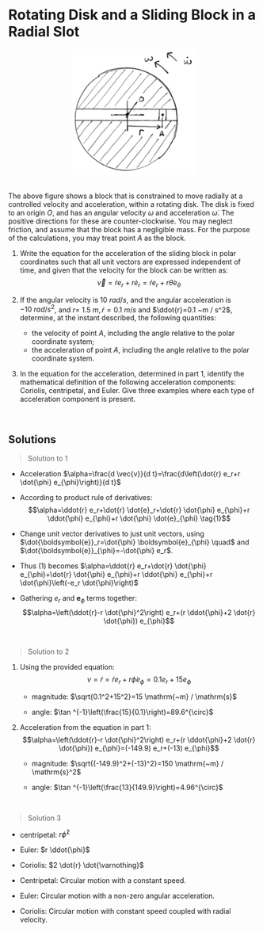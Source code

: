 &emsp;
# Rotating Disk and a Sliding Block in a Radial Slot
<div align=center>
    <img src="imgs/q2-1.png" width=250>
</div>
&emsp;

The above figure shows a block that is constrained to move radially at a controlled velocity and acceleration, within a rotating disk. The disk is fixed to an origin $O$, and has an angular velocity $\omega$ and acceleration $\dot{\omega}$. The positive directions for these are counter-clockwise. You may neglect friction, and assume that the block has a negligible mass. For the purpose of the calculations, you may treat point $A$ as the block.



1. Write the equation for the acceleration of the sliding block in polar coordinates such that all unit vectors are expressed independent of time, and given that the velocity for the block can be written as:
$$\vec{v}=\dot{r} e_r+r \dot{e}_r=\dot{r} e_r+r \dot{\theta} e_\theta$$

2. If the angular velocity is $10\ rad / s$, and the angular acceleration is $-10\ rad / s^2$, and $r=$ $1.5 ~m, \dot{r}=0.1 ~m / s$ and $\ddot{r}=0.1 ~m / s^2$, determine, at the instant described, the following quantities:
    - the velocity of point $A$, including the angle relative to the polar coordinate system;
    - the acceleration of point $A$, including the angle relative to the polar coordinate system.

3. In the equation for the acceleration, determined in part 1, identify the mathematical definition of the following acceleration components: Coriolis, centripetal, and Euler. Give three examples where each type of acceleration component is present.


&emsp;
## Solutions
>Solution to 1 
- Acceleration $\alpha=\frac{d \vec{v}}{d t}=\frac{d\left(\dot{r} e_r+r \dot{\phi} e_{\phi}\right)}{d t}$

- According to product rule of derivatives: 
    $$\alpha=\ddot{r} e_r+\dot{r} \dot{e}_r+\dot{r} \dot{\phi} e_{\phi}+r \ddot{\phi} e_{\phi}+r \dot{\phi} \dot{e}_{\phi} \tag{1}$$

- Change unit vector derivatives to just unit vectors, using
$\dot{\boldsymbol{e}}_r=\dot{\phi} \boldsymbol{e}_{\phi} \quad$ and $\dot{\boldsymbol{e}}_{\phi}=-\dot{\phi} e_r$.
- Thus (1) becomes $\alpha=\ddot{r} e_r+\dot{r} \dot{\phi} e_{\phi}+\dot{r} \dot{\phi} e_{\phi}+r \ddot{\phi} e_{\phi}+r \dot{\phi}\left(-e_r \dot{\phi}\right)$
- Gathering $e_r$ and $\boldsymbol{e}_{\phi}$ terms together:      
    $$\alpha=\left(\ddot{r}-r \dot{\phi}^2\right) e_r+(r \ddot{\phi}+2 \dot{r} \dot{\phi}) e_{\phi}$$

&emsp;
>Solution to 2

1. Using the provided equation: 
    $$v=\dot{r}=\dot{r} e_r+r \dot{\phi} e_{\phi}=0.1 e_r+15 e_{\phi}$$
    - magnitude: $\sqrt{0.1^2+15^2}=15 \mathrm{~m} / \mathrm{s}$

    - angle: $\tan ^{-1}\left(\frac{15}{0.1}\right)=89.6^{\circ}$

2. Acceleration from the equation in part 1:
    $$\alpha=\left(\ddot{r}-r \dot{\phi}^2\right) e_r+(r \ddot{\phi}+2 \dot{r} \dot{\phi}) e_{\phi}=(-149.9) e_r+(-13) e_{\phi}$$

    - magnitude: $\sqrt{(-149.9)^2+(-13)^2}=150 \mathrm{~m} / \mathrm{s}^2$

    - angle: $\tan ^{-1}\left(\frac{13}{149.9}\right)=4.96^{\circ}$

&emsp;
>Solution 3
- centripetal: $r \dot{\phi}^2$

- Euler: $r \ddot{\phi}$

- Coriolis: $2 \dot{r} \dot{\varnothing}$

- Centripetal: Circular motion with a constant speed.
- Euler: Circular motion with a non-zero angular acceleration.
- Coriolis: Circular motion with constant speed coupled with radial velocity.